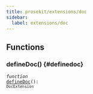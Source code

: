 ```yaml
---
title: prosekit/extensions/doc
sidebar:
  label: extensions/doc
---
```


## Functions

### defineDoc() {#definedoc}

<dl>

<dt>

<code data-typedoc-code><i>function</i> <a id="definedoc" href="#definedoc">defineDoc</a>(): `DocExtension`</code>

</dt>

<dd>

</dd>

</dl>
